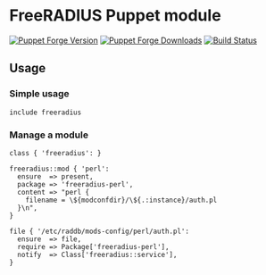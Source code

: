 FreeRADIUS Puppet module
=========================

[![Puppet Forge Version](https://img.shields.io/puppetforge/v/raphink/freeradius.svg)](https://forge.puppetlabs.com/raphink/freeradius)
[![Puppet Forge Downloads](https://img.shields.io/puppetforge/dt/raphink/freeradius.svg)](https://forge.puppetlabs.com/raphink/freeradius)
[![Build Status](https://img.shields.io/travis/raphink/puppet-freeradius.svg)](https://travis-ci.org/raphink/puppet-freeradius)

## Usage


### Simple usage
```puppet
include freeradius
```


### Manage a module
```puppet
class { 'freeradius': }

freeradius::mod { 'perl':
  ensure  => present,
  package => 'freeradius-perl',
  content => "perl {
    filename = \${modconfdir}/\${.:instance}/auth.pl
  }\n",
}

file { '/etc/raddb/mods-config/perl/auth.pl':
  ensure  => file,
  require => Package['freeradius-perl'],
  notify  => Class['freeradius::service'],
}
```

